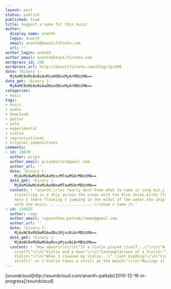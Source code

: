 ```yaml
---
layout: post
status: publish
published: true
title: Suggest a name for this music
author:
  display_name: ananth
  login: ananth
  email: ananth@beautifulnote.com
  url: ''
author_login: ananth
author_email: ananth@beautifulnote.com
wordpress_id: 200
wordpress_url: http://beautifulnote.com/blog/?p=200
date: !binary |-
  MjAxMC0xMi0xNiAxMzo0ODoxMyArMDUzMA==
date_gmt: !binary |-
  MjAxMC0xMi0xNiAwODoxODoxMyArMDUzMA==
categories:
- music
tags:
- music
- audio
- download
- guitar
- solo
- experimental
- violin
- improvisational
- original_compositions
comments:
- id: 18870
  author: priya
  author_email: priyadastar@gmail.com
  author_url: ''
  date: !binary |-
    MjAxMi0wMi0xMiAxMzozMTowMSArMDUzMA==
  date_gmt: !binary |-
    MjAxMi0wMi0xMiAwODowMTowMSArMDUzMA==
  content: ! "ananth,\r\ni really dont know what to name ur song.but,i feel like i'm
    travelling in a ship across the ocean with the blue skies,birds flying,sea animals
    here n there floating n jumping in the midst of the water,the ship moving along
    with the music.....................\r\nnow u name it."
- id: 194825
  author: ragu
  author_email: ragunathan.pattabiraman@gmail.com
  author_url: ''
  date: !binary |-
    MjAxNC0xMS0wMSAwODo1MjozNiArMDUzMA==
  date_gmt: !binary |-
    MjAxNC0xMS0wMSAwMzoyMjozNiArMDUzMA==
  content: ! "How about\r\n\r\n\"If a violin played itself...\"\r\n\"A violin plays
    itself\"\r\n\"Violin and a bow\"\r\n\"Contemplations of a Violin\"\r\n\"Contemplative
    Violin\"\r\n\"When I cleaned my Violin...\" (just kidding)\r\n\"Violin takes a
    stroll\" or \"Violin takes a stroll at the beach\"\r\n\"Musings of my Violin\""
---
```

<p>[soundcloud]http:&#47;&#47;soundcloud.com&#47;ananth-pattabi&#47;2010-12-16-in-progress[&#47;soundcloud]</p>
